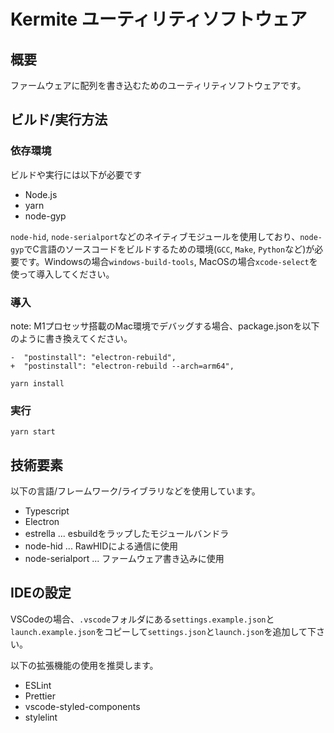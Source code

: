 # Kermite ユーティリティソフトウェア

## 概要
ファームウェアに配列を書き込むためのユーティリティソフトウェアです。

## ビルド/実行方法

### 依存環境

ビルドや実行には以下が必要です

- Node.js
- yarn
- node-gyp

`node-hid`, `node-serialport`などのネイティブモジュールを使用しており、`node-gyp`でC言語のソースコードをビルドするための環境(`GCC`, `Make`, `Python`など)が必要です。Windowsの場合`windows-build-tools`, MacOSの場合`xcode-select`を使って導入してください。
### 導入

note: M1プロセッサ搭載のMac環境でデバッグする場合、package.jsonを以下のように書き換えてください。
```
-  "postinstall": "electron-rebuild",
+  "postinstall": "electron-rebuild --arch=arm64",
```

```
yarn install
```

### 実行

```
yarn start
```
## 技術要素

以下の言語/フレームワーク/ライブラリなどを使用しています。
- Typescript
- Electron
- estrella ... esbuildをラップしたモジュールバンドラ
- node-hid ... RawHIDによる通信に使用
- node-serialport ... ファームウェア書き込みに使用

## IDEの設定

VSCodeの場合、`.vscode`フォルダにある`settings.example.json`と`launch.example.json`をコピーして`settings.json`と`launch.json`を追加して下さい。

以下の拡張機能の使用を推奨します。
* ESLint
* Prettier
* vscode-styled-components
* stylelint